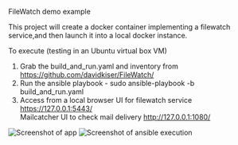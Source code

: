 FileWatch demo example

This project will create a docker container implementing a filewatch service,and then launch it into a local docker instance.

To execute (testing in an Ubuntu virtual box VM)

1) Grab the build_and_run.yaml and inventory from https://github.com/davidkiser/FileWatch/
2) Run the ansible playbook  -  sudo ansible-playbook -b build_and_run.yaml 
3) Access from a local browser
   UI for filewatch service    https://127.0.0.1:5443/   
   Mailcatcher UI to check mail delivery   http://127.0.0.1:1080/  

![Screenshot of app](https://github.com/davidkiser/FileWatch/blob/main/ss/Screenshot%202024-08-22%20125132.png)
![Screenshot of ansible execution](https://github.com/davidkiser/FileWatch/blob/main/ss/Screenshot%202024-08-22%20151659.png)
